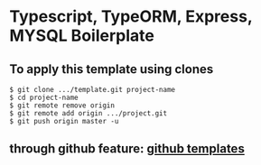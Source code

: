 # Typescript, TypeORM, Express, MYSQL Boilerplate

## To apply this template using clones

```shell
$ git clone .../template.git project-name
$ cd project-name
$ git remote remove origin
$ git remote add origin .../project.git
$ git push origin master -u
```

## through github feature: [github templates](https://docs.github.com/en/github/creating-cloning-and-archiving-repositories/creating-a-repository-from-a-template)

